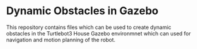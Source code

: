 # Dynamic Obstacles in Gazebo

This repository contains files which can be used to create dynamic obstacles in the Turtlebot3 House Gazebo environmnet which can used for navigation and motion planning of the robot.

